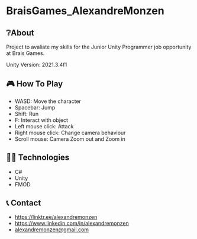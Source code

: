 # BraisGames_AlexandreMonzen

## ❔About
Project to avaliate my skills for the Junior Unity Programmer job opportunity at Brais Games.

Unity Version: 2021.3.4f1

## 🎮 How To Play
- WASD: Move the character
- Spacebar: Jump
- Shift: Run
- F: Interact with object
- Left mouse click: Attack
- Right mouse click: Change camera behaviour
- Scroll mouse: Camera Zoom out and Zoom in

## 👩‍💻 Technologies
- C#
- Unity
- FMOD

## 📞 Contact
- https://linktr.ee/alexandremonzen
- https://www.linkedin.com/in/alexandremonzen
- alexandremonzen@gmail.com

